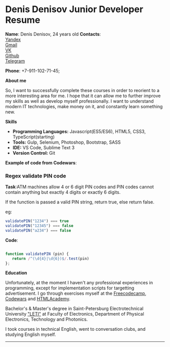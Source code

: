 # Denis Denisov Junior Developer Resume

**Name**: Denis Denisov, 24 years old
**Contacts**:   
                [Yandex](MR.DENISOV1995@yandex.ru)  
                [Gmail](mrdenisov91@gmail.com)   
                [VK](https://vk.com/neutrinospb)  
                [Github](https://github.com/dendenisov)  
                [Telegram](https://t.me/neutrinospb)

**Phone**: +7-911-102-71-45;  

**About me** 

So, I want to successfully complete these courses in order to reorient to a more interesting area for me. I hope that it can allow me to further improve my skills as well as develop myself professionally. I want to understand modern IT technologies, make money on it, and constantly learn something new. 

**Skills**  

* **Programming Languages:**  ​Javascript(ES5/ES6), HTML5, CSS3, TypeScript(starting)
* **Tools:**  Gulp, Selenium, Photoshop, Bootstrap, SASS
* **IDE:** VS Code, Sublime Text 3
* **Version Control:** Git

**Example of code from Codewars**:
### Regex validate PIN code
**Task**:ATM machines allow 4 or 6 digit PIN codes and PIN codes cannot contain anything but exactly 4 digits or exactly 6 digits.

If the function is passed a valid PIN string, return true, else return false.

eg:

```javascript
validatePIN("1234") === true
validatePIN("12345") === false
validatePIN("a234") === false
```

**Code**: 
```javascript

function validatePIN (pin) {
   return /^(\d{4}|\d{6})$/.test(pin)
};
```
 **Education** 

Unfortunately, at the moment I haven't any professional experiences in programming, except for implementation scripts for targetting advertisement. I go through exercises myself at the [Freecodecamp](https://www.freecodecamp.org/neutrinospb), [Codewars](https://www.codewars.com/users/dendenisov) and [HTMLAcademy](https://htmlacademy.ru/profile/neutrinospb). 

Bachelor's & Master's degree in Saint-Petersburg Electrotechnical University ["LETI"](https://etu.ru/) at Faculty of Electronics, Department of Physical Electronics, Technology and Photonics.

I took courses in technical English, went to conversation clubs, and studying English myself.

---
